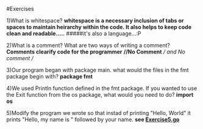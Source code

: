 #Exercises

1)What is whitespace?
**whitespace is a necessary inclusion of tabs or spaces to maintain heirarchy within the code.  It also helps to keep code clean and readable.....**
#####it's also a language...:P

2)What is a comment?  What are two ways of writing a comment?
**Comments clearify code for the programmer**
**//No Comment**
**/* and No comment */**

3)Our program began with package main.  what would the files in the fmt package begin with?
**package fmt**

4)We used Println function defined in the fmt package.  If you wanted to use the Exit function from the os package, what would you need to do?
**import os**

5)Modify the program we wrote so that instad of printing "Hello, World" it prints "Hello, my name is " followed by your name.
**see [Exercise5.go](./Exercise5.go)**
